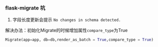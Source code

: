 ### flask-migrate 坑

1. 字段长度更新会提示 `No changes in schema detected.`

 解决办法：初始化Migrate的时候增加属性`compare_type`为True

```python
Migrate(app=app, db=db,render_as_batch = True,compare_type = True)

```
